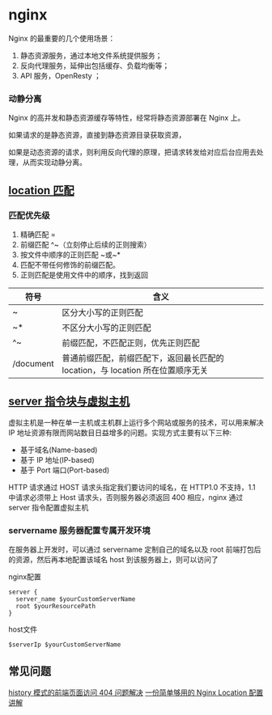 # nginx

Nginx 的最重要的几个使用场景：

1. 静态资源服务，通过本地文件系统提供服务；
2. 反向代理服务，延伸出包括缓存、负载均衡等；
3. API 服务，OpenResty ；

### 动静分离

Nginx 的高并发和静态资源缓存等特性，经常将静态资源部署在 Nginx 上。

如果请求的是静态资源，直接到静态资源目录获取资源，

如果是动态资源的请求，则利用反向代理的原理，把请求转发给对应后台应用去处理，从而实现动静分离。

## [location 匹配](https://juejin.cn/post/6844903849166110733#heading-2)

### 匹配优先级

1. 精确匹配 =
2. 前缀匹配 ^~（立刻停止后续的正则搜索）
3. 按文件中顺序的正则匹配 ~或~\*
4. 匹配不带任何修饰的前缀匹配。
5. 正则匹配是使用文件中的顺序，找到返回

| 符号      | 含义                                                                            |
| --------- | ------------------------------------------------------------------------------- |
| ~         | 区分大小写的正则匹配                                                            |
| ~\*       | 不区分大小写的正则匹配                                                          |
| ^~        | 前缀匹配，不匹配正则，优先正则匹配                                              |
| /document | 普通前缀匹配，前缀匹配下，返回最长匹配的 location，与 location 所在位置顺序无关 |

## [server 指令块与虚拟主机](https://segmentfault.com/a/1190000021771733)

虚拟主机是一种在单一主机或主机群上运行多个网站或服务的技术，可以用来解决 IP 地址资源有限而网站数目日益增多的问题。实现方式主要有以下三种:

- 基于域名(Name-based)
- 基于 IP 地址(IP-based)
- 基于 Port 端口(Port-based)

HTTP 请求通过 HOST 请求头指定我们要访问的域名，在 HTTP1.0 不支持，1.1 中请求必须带上 Host 请求头，否则服务器必须返回 400 相应，nginx 通过 server 指令配置虚拟主机

### servername 服务器配置专属开发环境

在服务器上开发时，可以通过 servername 定制自己的域名以及 root 前端打包后的资源，然后再本地配置该域名 host 到该服务器上，则可以访问了

nginx配置

```nginx
server {
  server_name $yourCustomServerName
  root $yourResourcePath
}
```

host文件

```
$serverIp $yourCustomServerName
```

## 常见问题

[history 模式的前端页面访问 404 问题解决](https://github.com/febobo/web-interview/issues/31)
[一份简单够用的 Nginx Location 配置讲解](https://github.com/mqyqingfeng/Blog/issues/242)
